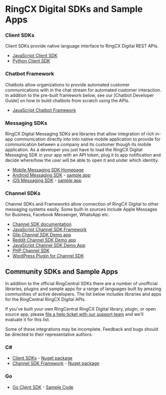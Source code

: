 # RingCX Digital SDKs and Sample Apps

### Client SDKs

Client SDKs provide native language interface to RingCX Digital REST APIs.

* [JavaScript Client SDK](https://github.com/ringcentral/engage-digital-client-js)
* [Python Client SDK](https://github.com/ringcentral/engage-digital-client-python)

### Chatbot Framework

Chatbots allow organizations to provide automated customer communications with in the chat stream for automated customer interaction. In addition to the pre-built framework below, see our [Chatbot Developer Guide] on how to build chatbots from scratch using the APIs.

* [JavaScript Chatbot Framework](https://github.com/ringcentral/engage-digital-chatbot-js)

### Messaging SDKs

RingCX Digital Messaging SDKs are libraries that allow integration of rich in-app communication directly into into native mobile application to provide for communication between a company and its customer though its mobile application. As a developer you just have to load the RingCX Digital Messaging SDK in your app with an API token, plug it to app notification and decide where/how the user will be able to open it and under which identity.

* [Mobile Messaging SDK Homepage](http://mobile-messaging.dimelo.com/)
* [Android Messaging SDK](https://github.com/ringcentral/engage-digital-messaging-android) - [sample app](https://github.com/ringcentral-tutorials/engage-digital-messaging-android-demo)
* [iOS Messaging SDK](https://github.com/ringcentral/engage-digital-messaging-ios) - [sample app](https://github.com/ringcentral-tutorials/engage-digital-messaging-ios-demo)

### Channel SDKs

Channel SDKs and Frameworks allow connection of RingCX Digital to other messaging systems easily. Some built-in sources include Apple Messages for Business, Facebook Messenger, WhatsApp etc.

* [Channel SDK documentation](https://github.com/ringcentral/engage-digital-source-sdk/wiki)
* [JavaScript Channel SDK Framework](https://github.com/ringcentral/engage-digital-source-sdk-js)
* [Glip Channel SDK Demo app](https://github.com/ringcentral/engage-digital-sdk-source-glip)
* [Reddit Channel SDK Demo app](https://github.com/ringcentral/engage-digital-sdk-source-reddit)
* [JavaScript Channel SDK Demo App](https://github.com/ringcentral-tutorials/engage-digital-source-sdk-demo)
* [PHP Channel SDK](https://github.com/ringcentral/engage-digital-source-sdk)
* [WordPress Plugin for Channel SDK](https://github.com/ringcentral-tutorials/engage-digital-source-sdk-wordpress-plugin)

## Community SDKs and Sample Apps

In addition to the official RingCentral SDKs there are a number of unofficial libraries, plugins and sample apps for a range of languages built by amazing communities of active developers. The list below includes libraries and apps for the RingCentral RingCX Digital APIs.

If you’ve built your own RingCentral RingCX Digital library, plugin, or open source app, please [file a help ticket with our support team](https://developers.ringcentral.com/support/create-case) and we'll evaluate it for this list.

Some of these integrations may be incomplete. Feedback and bugs should be directed to their representative authors.

### C&#35;

* [Client SDKs](https://github.com/joalmeid/engage-digital-client-csharp) - [Nuget package](https://www.nuget.org/packages/RingCentral.EngageDigital/)
* [Channel SDK Framework](https://github.com/joalmeid/engage-digital-source-sdk-csharp) - [Nuget package](https://www.nuget.org/packages/RingCentral.EngageDigital.SourceSdk/)

### Go

* [Go Client SDK](https://github.com/grokify/go-ringcentral/tree/master/engagedigital/v1) - [Sample Code](https://github.com/grokify/go-ringcentral/tree/master/engagedigital/v1/examples)
